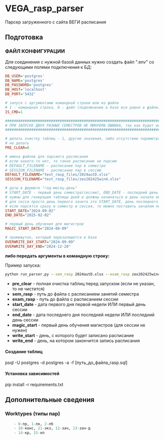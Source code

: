 # VEGA_rasp_parser

Парсер загруженного с сайта ВЕГИ расписания

## Подготовка

### ФАЙЛ КОНФИГУРАЦИИ

Для соединения с нужной базой данных нужно создать файл ".env" со следующими полями подключения к БД:

```ini
DB_USER='postgres'
DB_NAME='postgres'
DB_PASSWORD='postgres'
DB_HOST='localhost'
DB_PORT='5432'

# запуск с аргументами командной строки или из файла
# 1 - командная строка, 0 - файл (подключение в базе все равно в файле)
IS_CMD=1

#################################################################################################################
# ПРИ ЗАПУСКЕ ДВУХ РАЗНЫХ СЕМЕСТРОВ НЕ МИНУЕМА ОШИБКА, так как будет использован семестр из DEFAULT_FILENAME!!! #
#################################################################################################################

# делать очистку таблиц - 1, другие значения, либо отсутствие параметра
# не делать
PRE_CLEAR=0

# имена файлов для парсинга расписания
# если какого-то нет, то такое расписание не парсим
# DEFAULT_FILENAME - расписание пар в семестре
# SESSION_FILENAME - расписание пар в сессию
DEFAULT_FILENAME="test_rasp_files/2024autD.xlsx"
SESSION_FILENAME="test_rasp_files/zex202425win4.xlsx"

# даты в формате "год-месяц-день"
# START_DATE - первый день семестра(сессии), END_DATE - последний день семестра(сессии)
# нужны для генерации таблицы дней и должны начинаться в день начала обучения бакалавров и кончаться последним днем учебы магистров
# для сесси просто день первого зачета это START_DATE, день последнего экзамена - END_DATE
# если парсятся сразу и семестр и сессия, то можно поставить началом первый день семестра, а последним днем поставить последний день сессии
START_DATE="2024-09-02"
END_DATE="2025-02-02"

# первый день обучения для магистров
MAGIC_START_DATE="2024-09-09"

# промежуток, который перезапишется в базе
OVERWRITE_DAY_START="2024-09-09"
OVERWRITE_DAY_END="2024-12-28"
```

__либо передать аргументы в командную строку:__

Пример запуска:
```cmd
python run_parser.py --sem_rasp 2024autD.xlsx --exam_rasp zex202425win4.xlsx --start_date 2025-02-10 --end_date 2025-08-31
```
- __pre_clear__ - полная очистка таблиц перед запуском (если не указан, то не чистится)
- __sem_rasp__ - путь до файла с расписанием занятий семестра
- __exam_rasp__ - путь до файла с расписанием сессии
- __start_date__ - дата первого дня первой недели ИЛИ первый день сессии
- __end_date__ - дата последнего дня последней недели ИЛИ последний день сессии
- __magic_start__ - первый день обучения магистров (для сессии не нужен)
- __write_start__ - день, с которого будет записано расписание
- __write_end__ - день, на котором закончится запись расписания

#### Создание таблиц

psql -U postgres -d postgres -a -f [путь_до_файла_rasp.sql]

#### Установка зависимостей

pip install -r requirements.txt


## Дополнительные сведения

### Worktypes (типы пар)

```python
    - 0-пр, 1-лк, 2-лб
    - 10-конс, 11-экз, 12-зaч, 13-зaч-д
    - 14-кр, 15-кп
```
